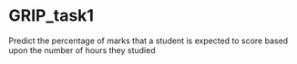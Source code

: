 # GRIP_task1
Predict the percentage of marks that a student is expected to score based upon the number of hours they studied
